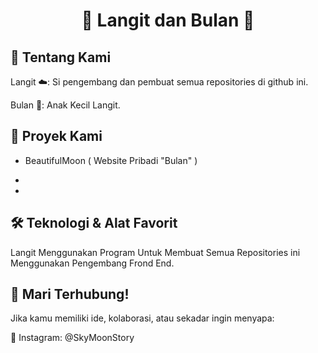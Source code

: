 <div align="center">
  
# 🌌 Langit dan Bulan 🌙 

</div>

## 🌟 Tentang Kami

Langit ☁️: Si pengembang dan pembuat semua repositories di github ini.

Bulan 🌙: Anak Kecil Langit.

## 📂 Proyek Kami

- BeautifulMoon ( Website Pribadi "Bulan" )

-

-

## 🛠️ Teknologi & Alat Favorit
Langit Menggunakan Program Untuk Membuat Semua Repositories ini Menggunakan Pengembang Frond End.

## 🤝 Mari Terhubung!
Jika kamu memiliki ide, kolaborasi, atau sekadar ingin menyapa:

💬 Instagram: @SkyMoonStory
